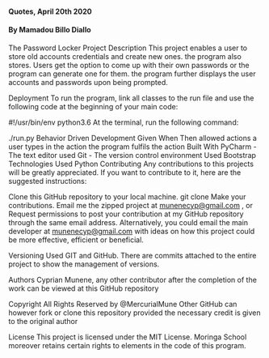 
#### Quotes, April 20th 2020
#### By **Mamadou Billo Diallo**

The Password Locker
Project Description
This project enables a user to store old accounts credentials and create new ones. the program also stores. Users get the option to come up with their own passwords or the program can generate one for them. the program further displays the user accounts and passwords upon being prompted.

Deployment
To run the program, link all classes to the run file and use the following code at the beginning of your main code:

#!/usr/bin/env python3.6
At the terminal, run the following command:

./run.py
Behavior Driven Development
Given	When	Then
allowed actions	a user types in the action	the program fulfils the action
Built With
PyCharm - The text editor used
Git - The version control environment Used
Bootstrap
Technologies Used
Python
Contributing
Any contributions to this projects will be greatly appreciated. If you want to contribute to it, here are the suggested instructions:

Clone this GitHub repository to your local machine.
git clone 
Make your contributions.
Email me the zipped project at munenecyp@gmail.com , or
Request permissions to post your contribution at my GitHub repository through the same email address.
Alternatively, you could email the main developer at munenecyp@gmail.com with ideas on how this project could be more effective, efficient or beneficial.

Versioning
Used GIT and GitHub. There are commits attached to the entire project to show the management of versions.

Authors
Cyprian Munene, any other contributor after the completion of the work can be viewed at this GitHub repository

Copyright
All Rights Reserved by @MercurialMune Other GitHub can however fork or clone this repository provided the necessary credit is given to the original author

License
This project is licensed under the MIT License. Moringa School moreover retains certain rights to elements in the code of this program.
